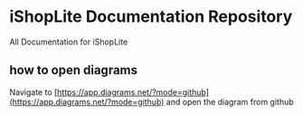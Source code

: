 # iShopLite Documentation Repository
All Documentation for iShopLite


## how to open diagrams

Navigate to [https://app.diagrams.net/?mode=github](https://app.diagrams.net/?mode=github) and open the diagram from github
